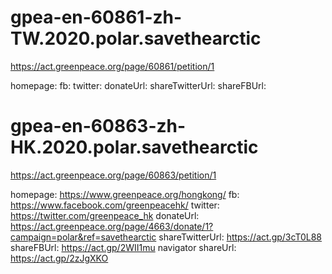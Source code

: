 # gpea-en-60861-zh-TW.2020.polar.savethearctic
https://act.greenpeace.org/page/60861/petition/1

homepage: 
fb: 
twitter: 
donateUrl: 
shareTwitterUrl: 
shareFBUrl: 


# gpea-en-60863-zh-HK.2020.polar.savethearctic
https://act.greenpeace.org/page/60863/petition/1

homepage: https://www.greenpeace.org/hongkong/
fb: https://www.facebook.com/greenpeacehk/
twitter: https://twitter.com/greenpeace_hk
donateUrl: https://act.greenpeace.org/page/4663/donate/1?campaign=polar&ref=savethearctic
shareTwitterUrl: https://act.gp/3cT0L88
shareFBUrl: https://act.gp/2WII1mu
navigator shareUrl: https://act.gp/2zJgXKO
